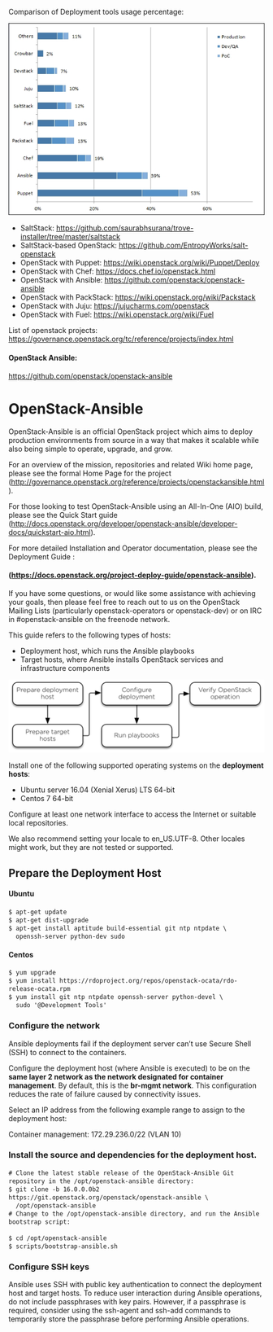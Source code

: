 Comparison of Deployment tools usage percentage:

![Alt text](images/tools-usage.png?raw=true "Tools Usage")

- SaltStack: https://github.com/saurabhsurana/trove-installer/tree/master/saltstack
- SaltStack-based OpenStack: https://github.com/EntropyWorks/salt-openstack
- OpenStack with Puppet: https://wiki.openstack.org/wiki/Puppet/Deploy
- OpenStack with Chef: https://docs.chef.io/openstack.html
- OpenStack with Ansible: https://github.com/openstack/openstack-ansible
- OpenStack with PackStack: https://wiki.openstack.org/wiki/Packstack
- OpenStack with Juju: https://jujucharms.com/openstack
- OpenStack with Fuel: https://wiki.openstack.org/wiki/Fuel

List of openstack projects:
https://governance.openstack.org/tc/reference/projects/index.html

#### OpenStack Ansible:
https://github.com/openstack/openstack-ansible

# OpenStack-Ansible

OpenStack-Ansible is an official OpenStack project which aims to deploy production environments from source in a way that makes it scalable while also being simple to operate, upgrade, and grow.

For an overview of the mission, repositories and related Wiki home page, please see the formal Home Page for the project (http://governance.openstack.org/reference/projects/openstackansible.html).

For those looking to test OpenStack-Ansible using an All-In-One (AIO) build, please see the Quick Start guide (http://docs.openstack.org/developer/openstack-ansible/developer-docs/quickstart-aio.html).

For more detailed Installation and Operator documentation, please see the Deployment Guide :
#### (https://docs.openstack.org/project-deploy-guide/openstack-ansible).

If you have some questions, or would like some assistance with achieving your goals, then please feel free to reach out to us on the OpenStack Mailing Lists (particularly openstack-operators or openstack-dev) or on IRC in #openstack-ansible on the freenode network.

This guide refers to the following types of hosts:

- Deployment host, which runs the Ansible playbooks
- Target hosts, where Ansible installs OpenStack services and infrastructure components

![Alt text](images/process.png?raw=true "Deployment Process")

Install one of the following supported operating systems on the **deployment hosts**:

- Ubuntu server 16.04 (Xenial Xerus) LTS 64-bit
- Centos 7 64-bit

Configure at least one network interface to access the Internet or suitable local repositories.

We also recommend setting your locale to en_US.UTF-8. Other locales might work, but they are not tested or supported.


## Prepare the Deployment Host

#### Ubuntu
````
$ apt-get update
$ apt-get dist-upgrade
$ apt-get install aptitude build-essential git ntp ntpdate \
  openssh-server python-dev sudo
````

#### Centos 
````
$ yum upgrade
$ yum install https://rdoproject.org/repos/openstack-ocata/rdo-release-ocata.rpm
$ yum install git ntp ntpdate openssh-server python-devel \
  sudo '@Development Tools'
````

### Configure the network

Ansible deployments fail if the deployment server can’t use Secure Shell (SSH) to connect to the containers.

Configure the deployment host (where Ansible is executed) to be on the **same layer 2 network as the network designated for container management**. By default, this is the **br-mgmt network**. This configuration reduces the rate of failure caused by connectivity issues.

Select an IP address from the following example range to assign to the deployment host:

Container management: 172.29.236.0/22 (VLAN 10)


### Install the source and dependencies for the deployment host.



````
# Clone the latest stable release of the OpenStack-Ansible Git repository in the /opt/openstack-ansible directory:
$ git clone -b 16.0.0.0b2 https://git.openstack.org/openstack/openstack-ansible \
  /opt/openstack-ansible
# Change to the /opt/openstack-ansible directory, and run the Ansible bootstrap script:

$ cd /opt/openstack-ansible
$ scripts/bootstrap-ansible.sh
````

### Configure SSH keys

Ansible uses SSH with public key authentication to connect the deployment host and target hosts. To reduce user interaction during Ansible operations, do not include passphrases with key pairs. However, if a passphrase is required, consider using the ssh-agent and ssh-add commands to temporarily store the passphrase before performing Ansible operations.

